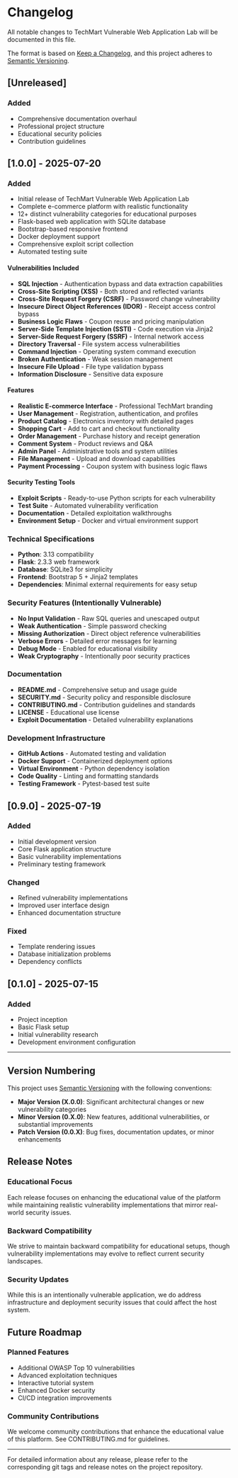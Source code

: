 # Changelog

All notable changes to TechMart Vulnerable Web Application Lab will be documented in this file.

The format is based on [Keep a Changelog](https://keepachangelog.com/en/1.0.0/),
and this project adheres to [Semantic Versioning](https://semver.org/spec/v2.0.0.html).

## [Unreleased]

### Added
- Comprehensive documentation overhaul
- Professional project structure
- Educational security policies
- Contribution guidelines

## [1.0.0] - 2025-07-20

### Added
- Initial release of TechMart Vulnerable Web Application Lab
- Complete e-commerce platform with realistic functionality
- 12+ distinct vulnerability categories for educational purposes
- Flask-based web application with SQLite database
- Bootstrap-based responsive frontend
- Docker deployment support
- Comprehensive exploit script collection
- Automated testing suite

#### Vulnerabilities Included
- **SQL Injection** - Authentication bypass and data extraction capabilities
- **Cross-Site Scripting (XSS)** - Both stored and reflected variants
- **Cross-Site Request Forgery (CSRF)** - Password change vulnerability
- **Insecure Direct Object References (IDOR)** - Receipt access control bypass
- **Business Logic Flaws** - Coupon reuse and pricing manipulation
- **Server-Side Template Injection (SSTI)** - Code execution via Jinja2
- **Server-Side Request Forgery (SSRF)** - Internal network access
- **Directory Traversal** - File system access vulnerabilities
- **Command Injection** - Operating system command execution
- **Broken Authentication** - Weak session management
- **Insecure File Upload** - File type validation bypass
- **Information Disclosure** - Sensitive data exposure

#### Features
- **Realistic E-commerce Interface** - Professional TechMart branding
- **User Management** - Registration, authentication, and profiles
- **Product Catalog** - Electronics inventory with detailed pages
- **Shopping Cart** - Add to cart and checkout functionality
- **Order Management** - Purchase history and receipt generation
- **Comment System** - Product reviews and Q&A
- **Admin Panel** - Administrative tools and system utilities
- **File Management** - Upload and download capabilities
- **Payment Processing** - Coupon system with business logic flaws

#### Security Testing Tools
- **Exploit Scripts** - Ready-to-use Python scripts for each vulnerability
- **Test Suite** - Automated vulnerability verification
- **Documentation** - Detailed exploitation walkthroughs
- **Environment Setup** - Docker and virtual environment support

### Technical Specifications
- **Python**: 3.13 compatibility
- **Flask**: 2.3.3 web framework
- **Database**: SQLite3 for simplicity
- **Frontend**: Bootstrap 5 + Jinja2 templates
- **Dependencies**: Minimal external requirements for easy setup

### Security Features (Intentionally Vulnerable)
- **No Input Validation** - Raw SQL queries and unescaped output
- **Weak Authentication** - Simple password checking
- **Missing Authorization** - Direct object reference vulnerabilities
- **Verbose Errors** - Detailed error messages for learning
- **Debug Mode** - Enabled for educational visibility
- **Weak Cryptography** - Intentionally poor security practices

### Documentation
- **README.md** - Comprehensive setup and usage guide
- **SECURITY.md** - Security policy and responsible disclosure
- **CONTRIBUTING.md** - Contribution guidelines and standards
- **LICENSE** - Educational use license
- **Exploit Documentation** - Detailed vulnerability explanations

### Development Infrastructure
- **GitHub Actions** - Automated testing and validation
- **Docker Support** - Containerized deployment options
- **Virtual Environment** - Python dependency isolation
- **Code Quality** - Linting and formatting standards
- **Testing Framework** - Pytest-based test suite

## [0.9.0] - 2025-07-19

### Added
- Initial development version
- Core Flask application structure
- Basic vulnerability implementations
- Preliminary testing framework

### Changed
- Refined vulnerability implementations
- Improved user interface design
- Enhanced documentation structure

### Fixed
- Template rendering issues
- Database initialization problems
- Dependency conflicts

## [0.1.0] - 2025-07-15

### Added
- Project inception
- Basic Flask setup
- Initial vulnerability research
- Development environment configuration

---

## Version Numbering

This project uses [Semantic Versioning](https://semver.org/) with the following conventions:

- **Major Version (X.0.0)**: Significant architectural changes or new vulnerability categories
- **Minor Version (0.X.0)**: New features, additional vulnerabilities, or substantial improvements
- **Patch Version (0.0.X)**: Bug fixes, documentation updates, or minor enhancements

## Release Notes

### Educational Focus
Each release focuses on enhancing the educational value of the platform while maintaining realistic vulnerability implementations that mirror real-world security issues.

### Backward Compatibility
We strive to maintain backward compatibility for educational setups, though vulnerability implementations may evolve to reflect current security landscapes.

### Security Updates
While this is an intentionally vulnerable application, we do address infrastructure and deployment security issues that could affect the host system.

## Future Roadmap

### Planned Features
- Additional OWASP Top 10 vulnerabilities
- Advanced exploitation techniques
- Interactive tutorial system
- Enhanced Docker security
- CI/CD integration improvements

### Community Contributions
We welcome community contributions that enhance the educational value of this platform. See CONTRIBUTING.md for guidelines.

---

For detailed information about any release, please refer to the corresponding git tags and release notes on the project repository.

